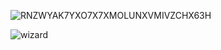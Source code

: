 ![RNZWYAK7YXO7X7XMOLUNXVMIVZCHX63H](https://github.com/user-attachments/assets/344ec119-c159-4abe-b2ca-ad280c6f70b3)

![wizard](https://github.com/user-attachments/assets/038fcce2-1fc3-4571-872f-cef77f1ad9c7)
